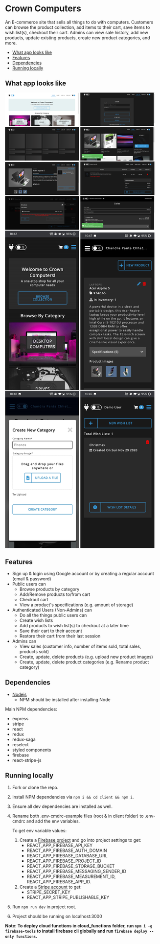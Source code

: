 # Crown Computers

An E-commerce site that sells all things to do with computers. Customers can browse the product collection, add items to their cart, save items to wish list(s), checkout their cart. Admins can view sale history, add new products, update existing products, create new product categories, and more.
* [What app looks like](#what-app-looks-like)
* [Features](#features)
* [Dependencies](#dependencies)
* [Running locally](#running-locally)

## What app looks like

<img src="pictures/home-desktop.png" title="Home Page" width="48%"> <img src="pictures/login-desktop-dark.png" title="Login Page" width="48%">
<img src="pictures/shop-loading-desktop-dark.png" title="Loading Shop Page" width="48%"> <img src="pictures/shop-add-to-cart-desktop-dark.png" title="Shop Page - Dark Mode" width="48%">
<img src="pictures/product-detail-desktop-dark.png" title="Product Detail Page - Dark Mode" width="48%"> <img src="pictures/cart-summary-desktop-dark.png" title="Cart Summary - Dark Mode" width="48%">
<img src="pictures/checkout-desktop-dark.png" title="Checkout - Dark Mode" width="48%"> <img src="pictures/dashboard-sales-desktop-dark.png" title="Dashboard Sales Page - Dark Mode" width="48%">
<img src="pictures/home-mobile-dark.jpg" title="Responsive Home Page" width="48%"> <img src="pictures/dashboard-products-mobile-dark.jpg" title="Dashboard Products Page - Dark Mode" width="48%">
<img src="pictures/create-category-mobile.jpg" title="Responsive Create Category" width="48%"> <img src="pictures/wish-lists-mobile-dark.jpg" title="Responsive Wish Lists Page - Dark Mode" width="48%">

## Features

- Sign up & login using Google account or by creating a regular account (email & password)
- Public users can
  - Browse products by category
  - Add/Remove products to/from cart
  - Checkout cart
  - View a product's specifications (e.g. amount of storage)
- Authenticated Users (Non-Admins) can
  - Do all the things public users can
  - Create wish lists
  - Add products to wish list(s) to checkout at a later time
  - Save their cart to their account
  - Restore their cart from their last session
- Admins can
  - View sales (customer info, number of items sold, total sales, products sold)
  - Create, update, delete products (e.g. upload new product images)
  - Create, update, delete product categories (e.g. Rename product category)

## Dependencies

- [Nodejs](https://nodejs.org/en/download/)
  - NPM should be installed after installing Node

Main NPM dependencies:

- express
- stripe
- react
- redux
- redux-saga
- reselect
- styled components
- firebase
- react-stripe-js

## Running locally

1. Fork or clone the repo.
2. Install NPM dependencies via `npm i && cd client && npm i`.
3. Ensure all dev dependencies are installed as well.
4. Rename both .env-cmdrc-example files (root & in client folder) to .env-cmdrc and add the env variables.
   
   To get env variable values:
     1. Create a [Firebase project](https://console.firebase.google.com/) and go into project settings to get:
         - REACT_APP_FIREBASE_API_KEY 
         - REACT_APP_FIREBASE_AUTH_DOMAIN
         - REACT_APP_FIREBASE_DATABASE_URL
         - REACT_APP_FIREBASE_PROJECT_ID
         - REACT_APP_FIREBASE_STORAGE_BUCKET
         - REACT_APP_FIREBASE_MESSAGING_SENDER_ID
         - REACT_APP_FIREBASE_MEASUREMENT_ID, REACT_APP_FIREBASE_APP_ID.
     2. Create a [Stripe account](https://dashboard.stripe.com/register) to get:
         - STRIPE_SECRET_KEY
         - REACT_APP_STRIPE_PUBLISHABLE_KEY
5. Run `npm run dev` in project root.
6. Project should be running on localhost:3000

**Note: To deploy cloud functions in cloud_functions folder, run `npm i -g firebase-tools` to install firebase cli globally and run `firebase deploy --only functions`.**
